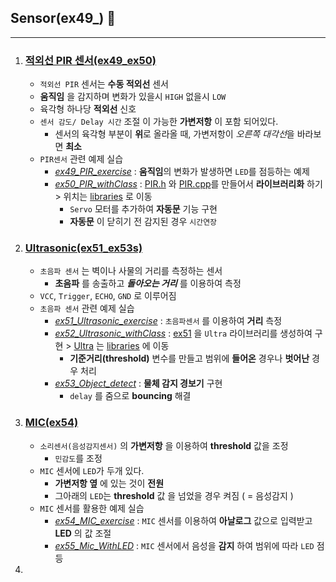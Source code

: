 ## Sensor(ex49_) 🦾
---
1. ### [적외선 PIR 센서(ex49_ex50)](./PIR/)
   - `적외선 PIR` 센서는 **수동 적외선** 센서
   - **움직임** 을 감지하며 변화가 있을시 `HIGH` 없을시 `LOW`
   - 육각형 하나당 **적외선** 신호  
   - `센서 감도/ Delay 시간` 조절 이 가능한 **가변저항** 이 포함 되어있다.
     - 센서의 육각형 부분이 **위**로 올라올 때, 가변저항이 *오른쪽 대각선*을 바라보면 **최소**
   - `PIR센서` 관련 예제 실습
     - *[ex49_PIR_exercise](./PIR/ex49_PIR_exercise/)* :  **움직임**의 변화가 발생하면 `LED`를 점등하는 예제
     - *[ex50_PIR_withClass](./PIR/ex50_PIR_withClass/)* : [PIR.h](../libraries/PIR/PIR.h) 와  [PIR.cpp](../libraries/PIR/PIR.cpp)를 만들어서 **라이브러리화** 하기 > 위치는 [libraries](../libraries/) 로 이동
       - `Servo` 모터를 추가하여 **자동문** 기능 구현
       - **자동문** 이 닫히기 전 감지된 경우 `시간연장`
2. ### [Ultrasonic(ex51_ex53s)](./Ultrasonic/)
   - `초음파 센서` 는 벽이나 사물의 거리를 측정하는 센서
     - **초음파** 를 송출하고 _**돌아오는 거리**_ 를 이용하여 측정 
   - `VCC`, `Trigger`, `ECHO`, `GND` 로 이루어짐
   - `초음파 센서` 관련 예제 실습
     - *[ex51_Ultrasonic_exercise](./Ultrasonic/ex51_Ultrasonic_exercise/)* : `초음파센서` 를 이용하여 **거리** 측정
     - *[ex52_Ultrasonic_withClass](./Ultrasonic/ex52_Ultrasonic_withClass/)* : [ex51](./Ultrasonic/ex51_Ultrasonic_exercise/) 을 `Ultra` 라이브러리를 생성하여 구현 > [Ultra](../libraries/Ultra/) 는 [libraries](../libraries/) 에 이동
       - **기준거리(threshold)** 변수를 만들고 범위에 **들어온** 경우나 **벗어난** 경우 처리
     - *[ex53_Object_detect](./Ultrasonic/ex53_Object_detect/)* : **물체 감지 경보기** 구현
       - `delay` 를 줌으로 **bouncing** 해결
3. ### [MIC(ex54)](./MIC/)
   - `소리센서(음성감지센서)` 의 **가변저항** 을 이용하여 **threshold** 값을 조정
     - `민감도`를 조정
   - `MIC` 센서에 `LED`가 두개 있다.
     - **가변저항 옆** 에 있는 것이 **전원**
     - 그아래의 `LED`는 **threshold** 값 을 넘었을 경우 켜짐 ( = 음성감지 )
   - `MIC` 센서를 활용한 예제 실습
     - *[ex54_MIC_exercise](./MIC/ex54_MIC_exercise/)* : `MIC` 센서를 이용하여 **아날로그** 값으로 입력받고 **LED** 의 값 조절
     - *[ex55_Mic_WithLED](./MIC/ex55_Mic_WithLED/)* : `MIC` 센서에서 음성을 **감지** 하여 범위에 따라 `LED` 점등
4. 